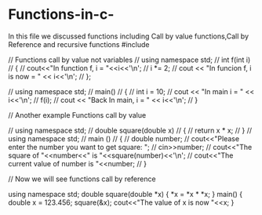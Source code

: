 # Functions-in-c-
In this file we discussed functions including Call by value functions,Call by Reference and recursive functions
#include <iostream>

// Functions call by value not variables
// using namespace std;
// int f(int i)
// {
//     cout<<"In function f, i = "<<i<<'\n';
//     i *= 2;
//     cout << "In funcion f, i is now = " << i<<'\n';
// };

// using namespace std;
// main()
// {
//     int i = 10;
//     cout << "In main i = " << i<<'\n';
//     f(i);
//     cout << "Back In main, i = " << i<<'\n';
// }


// Another example Functions call by value

// using namespace std;
// double square(double x)
// {
//     return x * x;
// }
// using namespace std;
// main ()
// {
//     double number;
//     cout<<"Please enter the number you want to get square: ";
//     cin>>number;
//     cout<<"The square of "<<number<<" is "<<square(number)<<'\n';
//     cout<<"The current value of number is "<<number;
// }

// Now we will see functions call by reference

using namespace std;
double square(double *x)
{
     *x = *x * *x;
}
main()
{
    double x = 123.456;
    square(&x);
    cout<<"The value of x is now "<<x;
}
